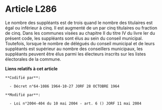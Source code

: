 # Article L286

Le nombre des suppléants est de trois quand le nombre des titulaires est égal ou inférieur à cinq. Il est augmenté de un par
cinq titulaires ou fraction de cinq. Dans les communes visées au chapitre II du titre IV du livre Ier du présent code, les
suppléants sont élus au sein du conseil municipal. Toutefois, lorsque le nombre de délégués du conseil municipal et de leurs
suppléants est supérieur au nombre des conseillers municipaux, les suppléants peuvent être élus parmi les électeurs inscrits
sur les listes électorales de la commune.

**Liens relatifs à cet article**

	**Codifié par**:

	  - Décret n°64-1086 1964-10-27 JORF 28 OCTOBRE 1964

	**Modifié par**:

	  - Loi n°2004-404 du 10 mai 2004 - art. 6 () JORF 11 mai 2004
